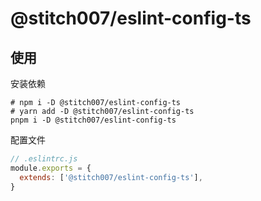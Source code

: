 # @stitch007/eslint-config-ts

## 使用

安装依赖

```shell
# npm i -D @stitch007/eslint-config-ts
# yarn add -D @stitch007/eslint-config-ts
pnpm i -D @stitch007/eslint-config-ts
```

配置文件

```javascript
// .eslintrc.js
module.exports = {
  extends: ['@stitch007/eslint-config-ts'],
}
```
